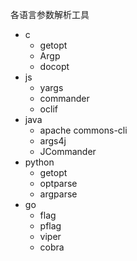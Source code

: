 各语言参数解析工具

* c
  * getopt
  * Argp
  * docopt
* js
  * yargs
  * commander
  * oclif
* java
  * apache commons-cli
  * args4j
  * JCommander
* python
  * getopt
  * optparse
  * argparse
* go
  * flag
  * pflag
  * viper 
  * cobra